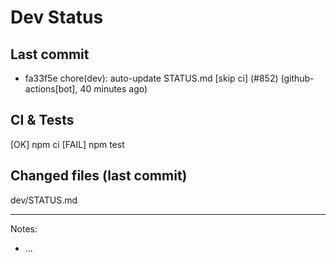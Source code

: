 # Dev Status

## Last commit
- fa33f5e chore(dev): auto-update STATUS.md [skip ci] (#852) (github-actions[bot], 40 minutes ago)
## CI & Tests
[OK] npm ci
[FAIL] npm test

## Changed files (last commit)
dev/STATUS.md

---
Notes:
- ...
